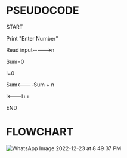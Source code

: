 # PSEUDOCODE
START


Print "Enter Number"


Read input----->n


Sum=0


i=0


Sum<----Sum + n


i<---i++


END

# FLOWCHART
![WhatsApp Image 2022-12-23 at 8 49 37 PM](https://user-images.githubusercontent.com/117601111/209444251-210113c8-e744-44ff-b6a2-711197c43d2a.jpeg)
